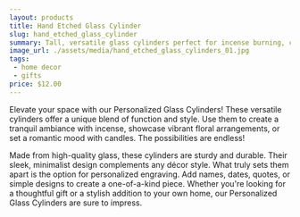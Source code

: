 ```yaml
---
layout: products
title: Hand Etched Glass Cylinder
slug: hand_etched_glass_cylinder
summary: Tall, versatile glass cylinders perfect for incense burning, candles, and décor, hand etched with your message.
image_url: ./assets/media/hand_etched_glass_cylinders_01.jpg
tags:
 - home decor
 - gifts
price: $12.00
---
```

Elevate your space with our Personalized Glass Cylinders! These versatile cylinders offer a unique blend of function and style. Use them to create a tranquil ambiance with incense, showcase vibrant floral arrangements, or set a romantic mood with candles. The possibilities are endless!

Made from high-quality glass, these cylinders are sturdy and durable. Their sleek, minimalist design complements any décor style. What truly sets them apart is the option for personalized engraving. Add names, dates, quotes, or simple designs to create a one-of-a-kind piece. Whether you're looking for a thoughtful gift or a stylish addition to your own home, our Personalized Glass Cylinders are sure to impress. 
